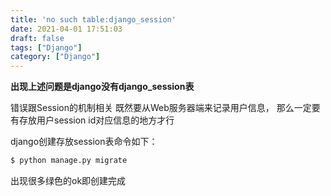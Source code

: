 ```yaml
---
title: 'no such table:django_session'
date: 2021-04-01 17:51:03
draft: false
tags: ["Django"]
category: ["Django"]
---
```



**出现上述问题是django没有django_session表**

错误跟Session的机制相关
既然要从Web服务器端来记录用户信息，
那么一定要有存放用户session id对应信息的地方才行

django创建存放session表命令如下：

```bash
$ python manage.py migrate
```

出现很多绿色的ok即创建完成

